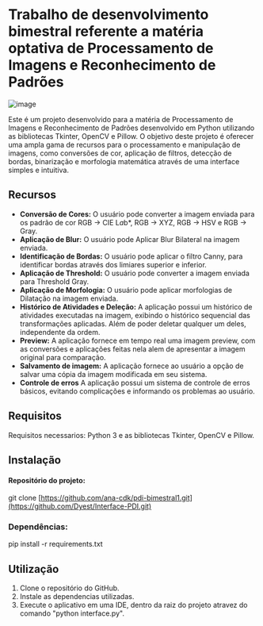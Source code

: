 # Trabalho de desenvolvimento bimestral referente a matéria optativa de Processamento de Imagens e Reconhecimento de Padrões

![image](https://github.com/Dyest/Interface-PDI/assets/64050916/e11cc5f2-cd80-4482-86a2-02c1ae0a1452)

Este é um projeto desenvolvido para a matéria de Processamento de Imagens e Reconhecimento de Padrões desenvolvido em Python utilizando as bibliotecas Tkinter, OpenCV e Pillow. O objetivo deste projeto é oferecer uma ampla gama de recursos para o processamento e manipulação de imagens, como conversões de cor, aplicação de filtros, detecção de bordas, binarização e morfologia matemática através de uma interface simples e intuitiva. 

## Recursos 
- **Conversão de Cores:** O usuário pode converter a imagem enviada para os padrão de cor RGB -> CIE L*a*b*, RGB -> XYZ, RGB -> HSV e RGB -> Gray.
- **Aplicação de Blur:** O usuário pode Aplicar Blur Bilateral na imagem enviada.
- **Identificação de Bordas:** O usuário pode aplicar o filtro Canny, para identificar bordas através dos limiares superior e inferior.
- **Aplicação de Threshold:** O usuário pode converter a imagem enviada para Threshold Gray.
- **Aplicação de Morfologia:** O usuário pode aplicar morfologias de Dilatação na imagem enviada.
- **Histórico de Atividades e Deleção:** A aplicação possui um histórico de atividades executadas na imagem, exibindo o histórico sequencial das transformações aplicadas. Além de poder deletar qualquer um deles, independente da ordem. 
- **Preview:** A aplicação fornece em tempo real uma imagem preview, com as conversões e aplicações feitas nela alem de apresentar a imagem original para comparação.
- **Salvamento de imagem:** A aplicação fornece ao usuário a opção de salvar uma cópia da imagem modificada em seu sistema.
- **Controle de erros** A aplicação possui um sistema de controle de erros básicos, evitando complicações e informando os problemas ao usuário.


## Requisitos
Requisitos necessarios: Python 3 e as bibliotecas Tkinter, OpenCV e Pillow.


## Instalação
#### Repositório do projeto:
git clone [https://github.com/ana-cdk/pdi-bimestral1.git](https://github.com/Dyest/Interface-PDI.git)


### Dependências:
pip install -r requirements.txt


## Utilização
1. Clone o repositório do GitHub.
2. Instale as dependencias utilizadas.
3. Execute o aplicativo em uma IDE, dentro da raiz do projeto atravez do comando "python interface.py".
